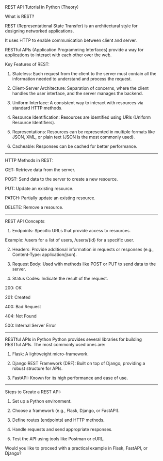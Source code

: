 REST API Tutorial in Python (Theory)

What is REST?

REST (Representational State Transfer) is an architectural style for designing networked applications.

It uses HTTP to enable communication between client and server.

RESTful APIs (Application Programming Interfaces) provide a way for applications to interact with each other over the web.


Key Features of REST:

1. Stateless: Each request from the client to the server must contain all the information needed to understand and process the request.


2. Client-Server Architecture: Separation of concerns, where the client handles the user interface, and the server manages the backend.


3. Uniform Interface: A consistent way to interact with resources via standard HTTP methods.


4. Resource Identification: Resources are identified using URIs (Uniform Resource Identifiers).


5. Representations: Resources can be represented in multiple formats like JSON, XML, or plain text (JSON is the most commonly used).


6. Cacheable: Responses can be cached for better performance.




---

HTTP Methods in REST:

GET: Retrieve data from the server.

POST: Send data to the server to create a new resource.

PUT: Update an existing resource.

PATCH: Partially update an existing resource.

DELETE: Remove a resource.



---

REST API Concepts:

1. Endpoints: Specific URLs that provide access to resources.

Example: /users for a list of users, /users/{id} for a specific user.



2. Headers: Provide additional information in requests or responses (e.g., Content-Type: application/json).


3. Request Body: Used with methods like POST or PUT to send data to the server.


4. Status Codes: Indicate the result of the request.

200: OK

201: Created

400: Bad Request

404: Not Found

500: Internal Server Error





---

RESTful APIs in Python Python provides several libraries for building RESTful APIs. The most commonly used ones are:

1. Flask: A lightweight micro-framework.


2. Django REST Framework (DRF): Built on top of Django, providing a robust structure for APIs.


3. FastAPI: Known for its high performance and ease of use.




---

Steps to Create a REST API:

1. Set up a Python environment.


2. Choose a framework (e.g., Flask, Django, or FastAPI).


3. Define routes (endpoints) and HTTP methods.


4. Handle requests and send appropriate responses.


5. Test the API using tools like Postman or cURL.



Would you like to proceed with a practical example in Flask, FastAPI, or Django?

